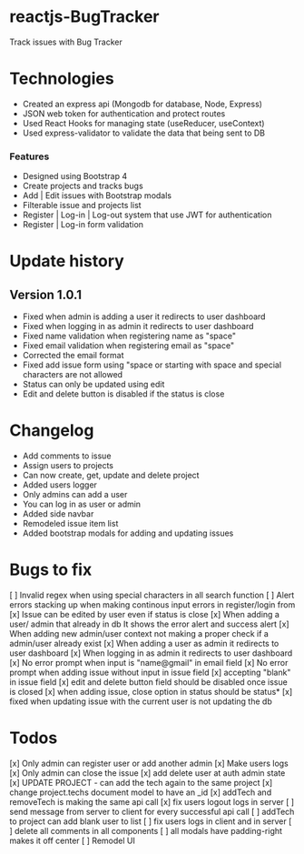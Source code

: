 # reactjs-BugTracker
Track issues with Bug Tracker

# Technologies
* Created an express api \(Mongodb for database, Node, Express\)
* JSON web token for authentication and protect routes
* Used React Hooks for managing state \(useReducer, useContext\)
* Used express-validator to validate the data that being sent to DB

### Features
* Designed using Bootstrap 4
* Create projects and tracks bugs
* Add | Edit issues with Bootstrap modals
* Filterable issue and projects list
* Register | Log-in | Log-out system that use JWT for authentication
* Register | Log-in form validation

# Update history
## Version 1.0.1
* Fixed when admin is adding a user it redirects to user dashboard
* Fixed when logging in as admin it redirects to user dashboard
* Fixed name validation when registering name as "space"
* Fixed email validation when registering email as "space"
* Corrected the email format
* Fixed add issue form using "space or starting with space and special characters are not allowed
* Status can only be updated using edit
* Edit and delete button is disabled if the status is close

# Changelog
* Add comments to issue
* Assign users to projects
* Can now create, get, update and delete project
* Added users logger
* Only admins can add a user
* You can log in as user or admin
* Added side navbar
* Remodeled issue item list
* Added bootstrap modals for adding and updating issues

# Bugs to fix
[ ] Invalid regex when using special characters in all search function
[ ] Alert errors stacking up when making continous input errors in register/login from
[x] Issue can be edited by user even if status is close
[x] When adding a user/ admin that already in db It shows the error alert and success alert
[x] When adding new admin/user context not making a proper check if a admin/user already exist
[x] When adding a user as admin it redirects to user dashboard
[x] When logging in as admin it redirects to user dashboard
[x] No error prompt when input is "name@gmail" in email field
[x] No error prompt when adding issue without input in issue field
[x] accepting "blank" in issue field
[x] edit and delete button field should be disabled once issue is closed
[x] when adding issue, close option in status should be status*
[x] fixed when updating issue with the current user is not updating the db

# Todos
[x] Only admin can register user or add another admin
[x] Make users logs
[x] Only admin can close the issue
[x] add delete user at auth admin state
[x] UPDATE PROJECT - can add the tech again to the same project
[x] change project.techs document model to have an _id
[x] addTech and removeTech is making the same api call
[x] fix users logout logs in server
[ ] send message from server to client for every successful api call
[ ] addTech to project can add blank user to list
[ ] fix users logs in client and in server
[ ] delete all comments in all components
[ ] all modals have padding-right makes it off center
[ ] Remodel UI